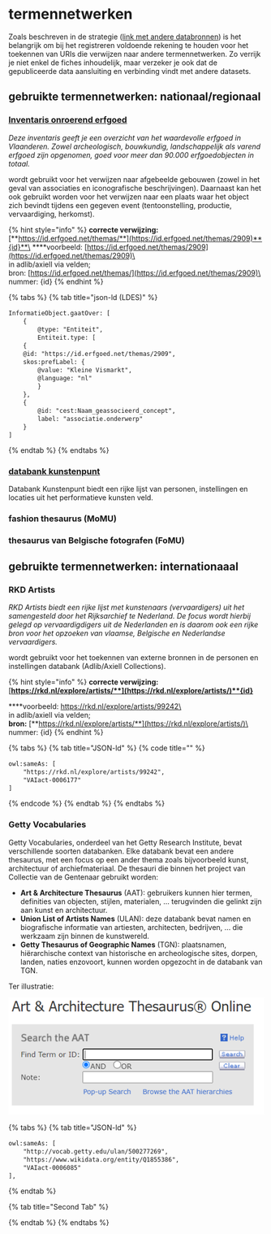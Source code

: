 # termennetwerken

Zoals beschreven in de strategie ([link met andere databronnen](../../strategie-tot-implementatie/#3.-link-met-andere-databronnen)) is het belangrijk om bij het registreren voldoende rekening te houden voor het toekennen van URIs die verwijzen naar andere termennetwerken. Zo verrijk je niet enkel de fiches inhoudelijk, maar verzeker je ook dat de gepubliceerde data aansluiting en verbinding vindt met andere datasets.

## gebruikte termennetwerken: nationaal/regionaal

### [Inventaris onroerend erfgoed](https://inventaris.onroerenderfgoed.be)

_Deze inventaris geeft je een overzicht van het waardevolle erfgoed in Vlaanderen. Zowel archeologisch, bouwkundig, landschappelijk als varend erfgoed zijn opgenomen, goed voor meer dan 90.000 erfgoedobjecten in totaal._

wordt gebruikt voor het verwijzen naar afgebeelde gebouwen (zowel in het geval van associaties en iconografische beschrijvingen). Daarnaast kan het ook gebruikt worden voor het verwijzen naar een plaats waar het object zich bevindt tijdens een gegeven event (tentoonstelling, productie, vervaardiging, herkomst).

{% hint style="info" %}
**correcte verwijzing:** [**https://id.erfgoed.net/themas/**](https://id.erfgoed.net/themas/2909)**{id}**\
\*\*\*\*voorbeeld: [https://id.erfgoed.net/themas/2909](https://id.erfgoed.net/themas/2909)\
\
in adlib/axiell via velden;\
bron: [https://id.erfgoed.net/themas/](https://id.erfgoed.net/themas/2909)\
nummer: {id}
{% endhint %}

{% tabs %}
{% tab title="json-ld (LDES)" %}
```
InformatieObject.gaatOver: [
    {
        @type: "Entiteit",
        Entiteit.type: [
    {
    @id: "https://id.erfgoed.net/themas/2909",
    skos:prefLabel: {
        @value: "Kleine Vismarkt",
        @language: "nl"
        }
    },
    {
        @id: "cest:Naam_geassocieerd_concept",
        label: "associatie.onderwerp"
    }
]
```
{% endtab %}
{% endtabs %}

### [databank kunstenpunt](https://data.kunsten.be)

Databank Kunstenpunt biedt een rijke lijst van personen, instellingen en locaties uit het performatieve kunsten veld.&#x20;



### fashion thesaurus (MoMU)

### thesaurus van Belgische fotografen (FoMU)

## gebruikte termennetwerken: internationaaal



### RKD Artists

_RKD Artists biedt een rijke lijst met kunstenaars (vervaardigers) uit het samengesteld door het Rijksarchief te Nederland. De focus wordt hierbij gelegd op vervaardigdigers uit de Nederlanden en is daarom ook een rijke bron voor het opzoeken van vlaamse, Belgische en Nederlandse vervaardigers._&#x20;

wordt gebruikt voor het toekennen van externe bronnen in de personen en instellingen databank (Adlib/Axiell Collections).&#x20;

{% hint style="info" %}
**correcte verwijzing:**  [**https://rkd.nl/explore/artists/**](https://rkd.nl/explore/artists/)**{id}**

\*\*\*\*voorbeeld: https://rkd.nl/explore/artists/99242\
\
in adlib/axiell via velden;\
**bron:** [**https://rkd.nl/explore/artists/**](https://rkd.nl/explore/artists/)\
nummer: {id}
{% endhint %}

{% tabs %}
{% tab title="JSON-ld" %}
{% code title="" %}
```
owl:sameAs: [
    "https://rkd.nl/explore/artists/99242",
    "VAIact-0006177"
]
```
{% endcode %}
{% endtab %}
{% endtabs %}

### Getty Vocabularies

Getty Vocabularies, onderdeel van het Getty Research Institute, bevat verschillende soorten databanken. Elke databank bevat een andere thesaurus, met een focus op een ander thema zoals bijvoorbeeld kunst, architectuur of archiefmateriaal. De thesauri die binnen het project van Collectie van de Gentenaar gebruikt worden:

* **Art & Architecture Thesaurus** (AAT): gebruikers kunnen hier termen, definities van objecten, stijlen, materialen, ... terugvinden die gelinkt zijn aan kunst en architectuur.
* **Union List of Artists Names** (ULAN): deze databank bevat namen en biografische informatie van artiesten, architecten, bedrijven, ... die werkzaam zijn binnen de kunstwereld.
* **Getty Thesaurus of Geographic Names** (TGN): plaatsnamen, hiërarchische context van historische en archeologische sites, dorpen, landen, naties enzovoort, kunnen worden opgezocht in de databank van TGN.

Ter illustratie:

![](../../../.gitbook/assets/image.png)





{% tabs %}
{% tab title="JSON-ld" %}
```
owl:sameAs: [
    "http://vocab.getty.edu/ulan/500277269",
    "https://www.wikidata.org/entity/Q1855386",
    "VAIact-0006085"
],
```
{% endtab %}

{% tab title="Second Tab" %}

{% endtab %}
{% endtabs %}
